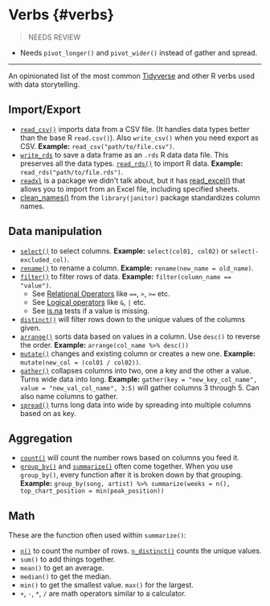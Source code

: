 # Verbs {#verbs}

> NEEDS REVIEW

- Needs `pivot_longer()` and `pivot_wider()` instead of gather and spread.

---

An opinionated list of the most common [Tidyverse](https://www.tidyverse.org/) and other R verbs used with data storytelling.

## Import/Export

- [`read_csv()`](https://readr.tidyverse.org/reference/read_delim.html) imports data from a CSV file. (It handles data types better than the base R `read.csv()`). Also `write_csv()` when you need export as CSV. **Example:** `read_csv("path/to/file.csv")`.
- [`write_rds`](https://readr.tidyverse.org/reference/read_rds.html) to save a data frame as an `.rds` R data data file. This preserves all the data types. [`read_rds()`](https://readr.tidyverse.org/reference/read_rds.html) to import R data. **Example:** `read_rds("path/to/file.rds")`.
- [`readxl`](https://readxl.tidyverse.org/) is a package we didn't talk about, but it has [read_excel()](https://readxl.tidyverse.org/reference/read_excel.html) that allows you to import from an Excel file, including specified sheets.
- [clean_names()]() from the `library(janitor)` package standardizes column names.

## Data manipulation

- [`select()`](https://dplyr.tidyverse.org/reference/select.html) to select columns. **Example:** `select(col01, col02)` or `select(-excluded_col)`.
- [`rename()`](https://dplyr.tidyverse.org/reference/select.html) to rename a column. **Example:** `rename(new_name = old_name)`.
- [`filter()`](https://dplyr.tidyverse.org/reference/filter.html) to filter rows of data. **Example:** `filter(column_name == "value")`.
  - See [Relational Operators](https://www.rdocumentation.org/packages/base/versions/3.5.3/topics/Logic) like `==`, `>`, `>=` etc.
  - See [Logical operators](https://www.rdocumentation.org/packages/base/versions/3.5.3/topics/Logic) like `&`, `|` etc.
  - See [is.na](https://www.rdocumentation.org/packages/base/versions/3.5.3/topics/NA) tests if a value is missing.
- [`distinct()`](https://dplyr.tidyverse.org/reference/distinct.html) will filter rows down to the unique values of the columns given.
- [`arrange()`](https://dplyr.tidyverse.org/reference/arrange.html) sorts data based on values in a column. Use `desc()` to reverse the order. **Example:** `arrange(col_name %>% desc())`
- [`mutate()`](https://dplyr.tidyverse.org/reference/mutate.html) changes and existing column or creates a new one. **Example:** `mutate(new_col = (col01 / col02))`.
- [`gather()`](https://tidyr.tidyverse.org/reference/gather.html) collapses columns into two, one a key and the other a value. Turns wide data into long. **Example:** `gather(key = "new_key_col_name", value = "new_val_col_name", 3:5)` will gather columns 3 through 5. Can also name columns to gather.
- [`spread()`](https://tidyr.tidyverse.org/reference/spread.html) turns long data into wide by spreading into multiple columns based on as key.

## Aggregation

- [`count()`](https://dplyr.tidyverse.org/reference/tally.html) will count the number rows based on columns you feed it.
- [`group_by()`](https://dplyr.tidyverse.org/reference/group_by.html) and [`summarize()`](https://dplyr.tidyverse.org/reference/summarise.html) often come together. When you use `group_by()`, every function after it is broken down by that grouping. **Example:** `group_by(song, artist) %>% summarize(weeks = n(), top_chart_position = min(peak_position))`

## Math

These are the function often used within `summarize()`:

- [`n()`](https://dplyr.tidyverse.org/reference/n.html) to count the number of rows. [`n_distinct()`](https://dplyr.tidyverse.org/reference/n_distinct.html) counts the unique values.
- `sum()` to add things together.
- `mean()` to get an average.
- `median()` to get the median.
- `min()` to get the smallest value. `max()` for the largest.
- `+`, `-`, `*`, `/` are math operators similar to a calculator.

